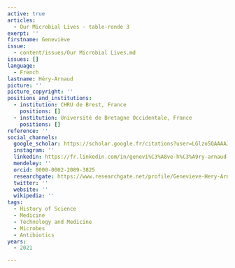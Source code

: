 ```yaml
---
active: true
articles:
  - Our Microbial Lives - table-ronde 3
exerpt: ''
firstname: Geneviève
issue:
  - content/issues/Our Microbial Lives.md
issues: []
language:
  - French
lastname: Héry-Arnaud
picture: ''
picture_copyright: ''
positions_and_institutions:
  - institution: CHRU de Brest, France
    positions: []
  - institution: Université de Bretagne Occidentale, France
    positions: []
reference: ''
social_channels:
  google_scholar: https://scholar.google.fr/citations?user=LGlzo5QAAAAJ&hl=fr
  instagram: ''
  linkedin: https://fr.linkedin.com/in/genevi%C3%A8ve-h%C3%A9ry-arnaud-aa695314a
  mendeley: ''
  orcid: 0000-0002-2089-3825
  researchgate: https://www.researchgate.net/profile/Genevieve-Hery-Arnaud
  twitter: ''
  website: ''
  wikipedia: ''
tags:
  - History of Science
  - Medicine
  - Technology and Medicine
  - Microbes
  - Antibiotics
years:
  - 2021

---
```

